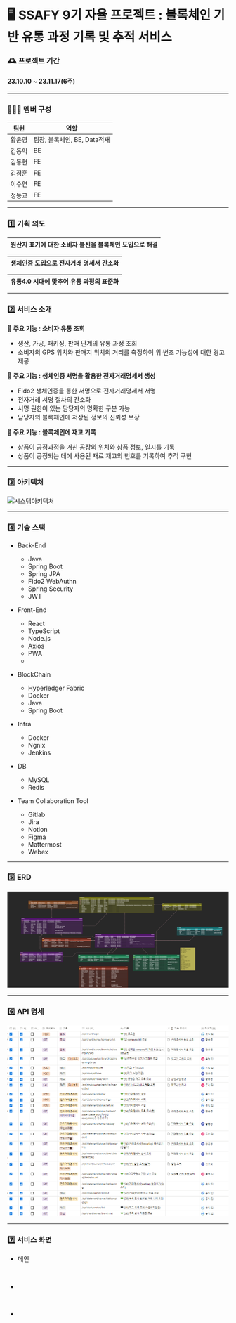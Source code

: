 # 🖥️ SSAFY 9기 자율 프로젝트 : 블록체인 기반 유통 과정 기록 및 추적 서비스

### 🕰️ 프로젝트 기간

#### 23.10.10 ~ 23.11.17(6주)

---

### 🧑‍🤝‍🧑 멤버 구성

| 팀원   | 역할                         |
| ------ | ---------------------------- |
| 황윤영 | 팀장, 블록체인, BE, Data적재 |
| 김동익 | BE                           |
| 김동현 | FE                           |
| 김정훈 | FE                           |
| 이수연 | FE                           |
| 정동교 | FE                           |

---

### 1️⃣ 기획 의도

| 원산지 표기에 대한 소비자 불신을 블록체인 도입으로 해결 |
| ------------------------------------------------------- |

| 생체인증 도입으로 전자거래 명세서 간소화 |
| ---------------------------------------- |

| 유통4.0 시대에 맞추어 유통 과정의 표준화 |
| ---------------------------------------- |

---

### 2️⃣ 서비스 소개

📌 **주요 기능 : 소비자 유통 조회**

- 생산, 가공, 패키징, 판매 단계의 유통 과정 조회
- 소비자의 GPS 위치와 판매지 위치의 거리를 측정하여 위·변조 가능성에 대한 경고 제공

📌 **주요 기능 : 생체인증 서명을 활용한 전자거래명세서 생성**

- Fido2 생체인증을 통한 서명으로 전자거래명세서 서명
- 전자거래 서명 절차의 간소화
- 서명 권한이 있는 담당자의 명확한 구분 가능
- 담당자의 블록체인에 저장된 정보의 신뢰성 보장

📌 **주요 기능 : 블록체인에 재고 기록**

- 상품이 공정과정을 거친 공장의 위치와 상품 정보, 일시를 기록
- 상품이 공정되는 데에 사용된 재료 재고의 번호를 기록하여 추적 구현

---

### 3️⃣ 아키텍처

![시스템아키텍처]()

---

### 4️⃣ 기술 스택

- Back-End

  - Java
  - Spring Boot
  - Spring JPA
  - Fido2 WebAuthn
  - Spring Security
  - JWT

- Front-End
  - React
  - TypeScript
  - Node.js
  - Axios
  - PWA
  -
- BlockChain

  - Hyperledger Fabric
  - Docker
  - Java
  - Spring Boot

- Infra

  - Docker
  - Ngnix
  - Jenkins

- DB

  - MySQL
  - Redis

- Team Collaboration Tool
  - Gitlab
  - Jira
  - Notion
  - Figma
  - Mattermost
  - Webex

---

### 5️⃣ ERD

![ERD](etc/img/ERD.png)

---

### 6️⃣ API 명세

![API명세](etc/img/API명세서.png)

---

### 7️⃣ 서비스 화면

- 메인<br>

<br>

- <br>

<br>

- <br>
